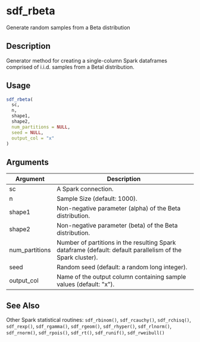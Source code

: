 # sdf_rbeta


Generate random samples from a Beta distribution




## Description

Generator method for creating a single-column Spark dataframes comprised of
i.i.d. samples from a Betal distribution.





## Usage
```r
sdf_rbeta(
  sc,
  n,
  shape1,
  shape2,
  num_partitions = NULL,
  seed = NULL,
  output_col = "x"
)
```




## Arguments


Argument      |Description
------------- |----------------
sc | A Spark connection.
n | Sample Size (default: 1000).
shape1 | Non-negative parameter (alpha) of the Beta distribution.
shape2 | Non-negative parameter (beta) of the Beta distribution.
num_partitions | Number of partitions in the resulting Spark dataframe (default: default parallelism of the Spark cluster).
seed | Random seed (default: a random long integer).
output_col | Name of the output column containing sample values (default: "x").







## See Also

Other Spark statistical routines: 
`sdf_rbinom()`,
`sdf_rcauchy()`,
`sdf_rchisq()`,
`sdf_rexp()`,
`sdf_rgamma()`,
`sdf_rgeom()`,
`sdf_rhyper()`,
`sdf_rlnorm()`,
`sdf_rnorm()`,
`sdf_rpois()`,
`sdf_rt()`,
`sdf_runif()`,
`sdf_rweibull()`



